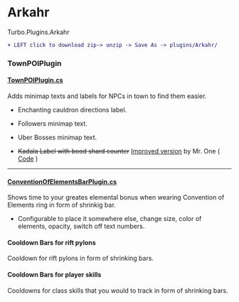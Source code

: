 # Arkahr
Turbo.Plugins.Arkahr
```diff
+ LEFT click to download zip-> unzip -> Save As -> plugins/Arkahr/
```

### TownPOIPlugin
#### [TownPOIPlugin.cs](https://minhaskamal.github.io/DownGit/#/home?url=https://github.com/Arkahr/Arkahr/blob/master/TownPoIPlugin.cs)
Adds minimap texts and labels for NPCs in town to find them easier.

- Enchanting cauldron directions label.
- Followers minimap text.
- Uber Bosses minimap text.

- ~~Kadala Label with bood shard counter~~ [Improved version](https://www.ownedcore.com/forums/diablo-3/turbohud/turbohud-plugin-review-zone/677711-v7-6-international-one-shardsonkadala.html) by Mr. One ( [Code](https://pastebin.com/qvbpXQif) )
<hr>

#### [ConventionOfElementsBarPlugin.cs](https://minhaskamal.github.io/DownGit/#/home?url=https://github.com/Arkahr/Arkahr/blob/master/ConventionOfElementsBarPlugin.cs)
Shows time to your greates elemental bonus when wearing Convention of Elements ring in form of shrinkig bar.

- Configurable to place it somewhere else, change size, color of elements, opacity, switch off text numbers.

#### Cooldown Bars for rift pylons
Cooldown for rift pylons in form of shrinking bars.
#### Cooldown Bars for player skills
Cooldowns for class skills that you would to track in form of shrinking bars.
